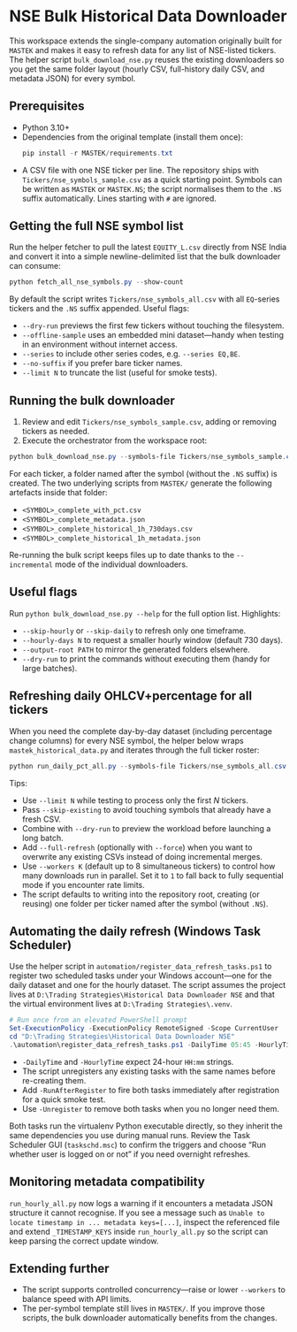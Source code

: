 # NSE Bulk Historical Data Downloader

This workspace extends the single-company automation originally built for `MASTEK` and makes it easy to refresh data for any list of NSE-listed tickers. The helper script `bulk_download_nse.py` reuses the existing downloaders so you get the same folder layout (hourly CSV, full-history daily CSV, and metadata JSON) for every symbol.

## Prerequisites

- Python 3.10+
- Dependencies from the original template (install them once):
  ```powershell
  pip install -r MASTEK/requirements.txt
  ```
- A CSV file with one NSE ticker per line. The repository ships with `Tickers/nse_symbols_sample.csv` as a quick starting point. Symbols can be written as `MASTEK` or `MASTEK.NS`; the script normalises them to the `.NS` suffix automatically. Lines starting with `#` are ignored.

## Getting the full NSE symbol list

Run the helper fetcher to pull the latest `EQUITY_L.csv` directly from NSE India and convert it into a simple newline-delimited list that the bulk downloader can consume:

```powershell
python fetch_all_nse_symbols.py --show-count
```

By default the script writes `Tickers/nse_symbols_all.csv` with all `EQ`-series tickers and the `.NS` suffix appended. Useful flags:

- `--dry-run` previews the first few tickers without touching the filesystem.
- `--offline-sample` uses an embedded mini dataset—handy when testing in an environment without internet access.
- `--series` to include other series codes, e.g. `--series EQ,BE`.
- `--no-suffix` if you prefer bare ticker names.
- `--limit N` to truncate the list (useful for smoke tests).

## Running the bulk downloader

1. Review and edit `Tickers/nse_symbols_sample.csv`, adding or removing tickers as needed.
2. Execute the orchestrator from the workspace root:
  ```powershell
  python bulk_download_nse.py --symbols-file Tickers/nse_symbols_sample.csv
  ```

For each ticker, a folder named after the symbol (without the `.NS` suffix) is created. The two underlying scripts from `MASTEK/` generate the following artefacts inside that folder:

- `<SYMBOL>_complete_with_pct.csv`
- `<SYMBOL>_complete_metadata.json`
- `<SYMBOL>_complete_historical_1h_730days.csv`
- `<SYMBOL>_complete_historical_1h_metadata.json`

Re-running the bulk script keeps files up to date thanks to the `--incremental` mode of the individual downloaders.

## Useful flags

Run `python bulk_download_nse.py --help` for the full option list. Highlights:

- `--skip-hourly` or `--skip-daily` to refresh only one timeframe.
- `--hourly-days N` to request a smaller hourly window (default 730 days).
- `--output-root PATH` to mirror the generated folders elsewhere.
- `--dry-run` to print the commands without executing them (handy for large batches).

## Refreshing daily OHLCV+percentage for all tickers

When you need the complete day-by-day dataset (including percentage change columns) for every NSE symbol, the helper below wraps `mastek_historical_data.py` and iterates through the full ticker roster:

```powershell
python run_daily_pct_all.py --symbols-file Tickers/nse_symbols_all.csv --quiet --workers 8
```

Tips:

- Use `--limit N` while testing to process only the first _N_ tickers.
- Pass `--skip-existing` to avoid touching symbols that already have a fresh CSV.
- Combine with `--dry-run` to preview the workload before launching a long batch.
- Add `--full-refresh` (optionally with `--force`) when you want to overwrite any existing CSVs instead of doing incremental merges.
- Use `--workers K` (default up to 8 simultaneous tickers) to control how many downloads run in parallel. Set it to `1` to fall back to fully sequential mode if you encounter rate limits.
- The script defaults to writing into the repository root, creating (or reusing) one folder per ticker named after the symbol (without `.NS`).

## Automating the daily refresh (Windows Task Scheduler)

Use the helper script in `automation/register_data_refresh_tasks.ps1` to register two scheduled tasks under your Windows account—one for the daily dataset and one for the hourly dataset. The script assumes the project lives at `D:\Trading Strategies\Historical Data Downloader NSE` and that the virtual environment lives at `D:\Trading Strategies\.venv`.

```powershell
# Run once from an elevated PowerShell prompt
Set-ExecutionPolicy -ExecutionPolicy RemoteSigned -Scope CurrentUser       # if needed
cd "D:\Trading Strategies\Historical Data Downloader NSE"
.\automation\register_data_refresh_tasks.ps1 -DailyTime 05:45 -HourlyTime 06:30 -DailyWorkers 6 -HourlyWorkers 6
```

- `-DailyTime` and `-HourlyTime` expect 24-hour `HH:mm` strings.
- The script unregisters any existing tasks with the same names before re-creating them.
- Add `-RunAfterRegister` to fire both tasks immediately after registration for a quick smoke test.
- Use `-Unregister` to remove both tasks when you no longer need them.

Both tasks run the virtualenv Python executable directly, so they inherit the same dependencies you use during manual runs. Review the Task Scheduler GUI (`taskschd.msc`) to confirm the triggers and choose “Run whether user is logged on or not” if you need overnight refreshes.

## Monitoring metadata compatibility

`run_hourly_all.py` now logs a warning if it encounters a metadata JSON structure it cannot recognise. If you see a message such as `Unable to locate timestamp in ... metadata keys=[...]`, inspect the referenced file and extend `_TIMESTAMP_KEYS` inside `run_hourly_all.py` so the script can keep parsing the correct update window.

## Extending further

- The script supports controlled concurrency—raise or lower `--workers` to balance speed with API limits.
- The per-symbol template still lives in `MASTEK/`. If you improve those scripts, the bulk downloader automatically benefits from the changes.
